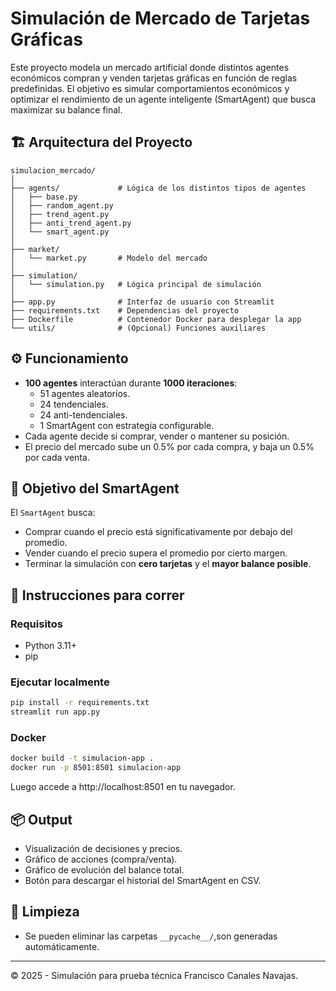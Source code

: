 # Simulación de Mercado de Tarjetas Gráficas

Este proyecto modela un mercado artificial donde distintos agentes económicos compran y venden tarjetas gráficas en función de reglas predefinidas. El objetivo es simular comportamientos económicos y optimizar el rendimiento de un agente inteligente (SmartAgent) que busca maximizar su balance final.

## 🏗️ Arquitectura del Proyecto

```
simulacion_mercado/
│
├── agents/             # Lógica de los distintos tipos de agentes
│   ├── base.py
│   ├── random_agent.py
│   ├── trend_agent.py
│   ├── anti_trend_agent.py
│   └── smart_agent.py
│
├── market/
│   └── market.py       # Modelo del mercado
│
├── simulation/
│   └── simulation.py   # Lógica principal de simulación
│
├── app.py              # Interfaz de usuario con Streamlit
├── requirements.txt    # Dependencias del proyecto
├── Dockerfile          # Contenedor Docker para desplegar la app
└── utils/              # (Opcional) Funciones auxiliares
```

## ⚙️ Funcionamiento

- **100 agentes** interactúan durante **1000 iteraciones**:
  - 51 agentes aleatorios.
  - 24 tendenciales.
  - 24 anti-tendenciales.
  - 1 SmartAgent con estrategia configurable.
- Cada agente decide si comprar, vender o mantener su posición.
- El precio del mercado sube un 0.5% por cada compra, y baja un 0.5% por cada venta.

## 🎯 Objetivo del SmartAgent

El `SmartAgent` busca:
- Comprar cuando el precio está significativamente por debajo del promedio.
- Vender cuando el precio supera el promedio por cierto margen.
- Terminar la simulación con **cero tarjetas** y el **mayor balance posible**.

## 🚀 Instrucciones para correr

### Requisitos

- Python 3.11+
- pip

### Ejecutar localmente

```bash
pip install -r requirements.txt
streamlit run app.py
```

### Docker

```bash
docker build -t simulacion-app .
docker run -p 8501:8501 simulacion-app
```

Luego accede a http://localhost:8501 en tu navegador.

## 📦 Output

- Visualización de decisiones y precios.
- Gráfico de acciones (compra/venta).
- Gráfico de evolución del balance total.
- Botón para descargar el historial del SmartAgent en CSV.

## 🧹 Limpieza

- Se pueden eliminar las carpetas `__pycache__/`,son generadas automáticamente.

---

© 2025 - Simulación para prueba técnica Francisco Canales Navajas.
